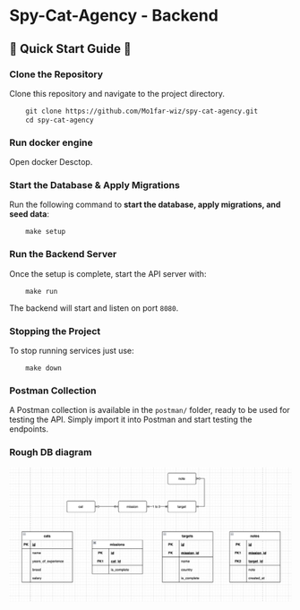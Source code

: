 # Spy-Cat-Agency - Backend


## 🚀 Quick Start Guide  🚀


### Clone the Repository

Clone this repository and navigate to the project directory.
```
    git clone https://github.com/Mo1far-wiz/spy-cat-agency.git
    cd spy-cat-agency
```
### Run docker engine

Open docker Desctop.

### Start the Database & Apply Migrations

Run the following command to **start the database, apply migrations, and seed data**:
```
    make setup
```

### Run the Backend Server

Once the setup is complete, start the API server with:
```
    make run
```
The backend will start and listen on port `8080`.

### Stopping the Project

To stop running services just use:
```
    make down
```

### Postman Collection
A Postman collection is available in the `postman/` folder, ready to be used for testing the API. Simply import it into Postman and start testing the endpoints.

### Rough DB diagram
![Database Diagram](img/db.png)

